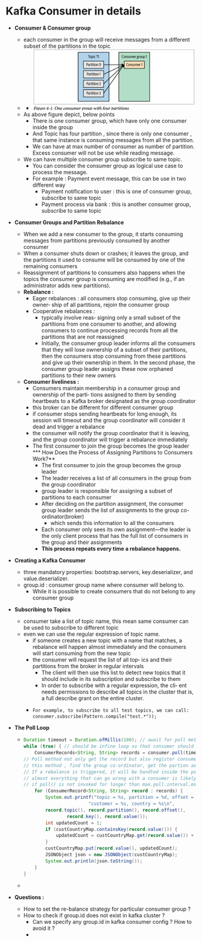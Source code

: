 # Kafka Consumer in details
* **Consumer & Consumer group**
    * each consumer in the group will receive messages from a different subset of the partitions in the topic
    * * ![](../diagram/consumer_architecture.png)
    * As above figure depict, below points
        * There is one consumer group, which have only one consumer inside the group
        * And Topic has four partition , since there is only one consumer , that same instance is consuming messages from all the partition.
        * We can have at max number of consumer as number of partition. Excess consumer will not be use while reading message.
    * We can have multiple consumer group subscribe to same topic.
        * You can consider the consumer group as logical use case to process the message.
        * For example : Payment event message, this can be use in two different way
            * Payment notification to user : this is one of consumer group, subscribe to same topic
            * Payment process via bank : this is another consumer group, subscribe to same topic
* **Consumer Groups and Partition Rebalance**
    * When we add a new consumer to the group, it starts consuming messages from partitions previously consumed by another consumer
    * When a consumer shuts down or crashes; it leaves the group, and the partitions it used to consume will be consumed by one of the remaining consumers
    * Reassignment of partitions to consumers also happens when the topics the consumer group is consuming are modified (e.g., if an administrator adds new partitions).
    * **Rebalance :**
      * Eager rebalances : all consumers stop consuming, give up their owner‐ ship of all partitions, rejoin the consumer group
      * Cooperative rebalances : 
        * typically involve reas‐ signing only a small subset of the partitions from one consumer to another, and allowing consumers to continue processing records from all the partitions that are not reassigned
        * Initially, the consumer group leader informs all the consumers that they will lose ownership of a subset of their partitions, then the consumers stop consuming from these partitions and give up their ownership in them. In the second phase, the consumer group leader assigns these now orphaned partitions to their new owners
    * **Consumer liveliness :**
      * Consumers maintain membership in a consumer group and ownership of the parti‐ tions assigned to them by sending heartbeats to a Kafka broker designated as the group coordinator 
      * this broker can be different for different consumer group
      * if consumer stops sending heartbeats for long enough, its session will timeout and the group coordinator will consider it dead and trigger a rebalance
      * the consumer will notify the group coordinator that it is leaving, and the group coordinator will trigger a rebalance immediately
      * The first consumer to join the group becomes the group leader
    *** How Does the Process of Assigning Partitions to Consumers Work?**
        * The first consumer to join the group becomes the group leader
        * The leader receives a list of all consumers in the group from the group coordinator
        * group leader is responsible for assigning a subset of partitions to each consumer
        * After deciding on the partition assignment, the consumer group leader sends the list of assignments to the group co-ordinator(broker)
          * which sends this information to all the consumers
        * Each consumer only sees its own assignment—the leader is the only client process that has the full list of consumers in the group and their assignments
        * **This process repeats every time a rebalance happens.**
* **Creating a Kafka Consumer**
  * three mandatory properties: bootstrap.servers, key.deserializer, and value.deserializer.
  * group.id : consumer group name where consumer will belong to.
    * While it is possible to create consumers that do not belong to any consumer group
* **Subscribing to Topics**
  * consumer take a list of topic name, this mean same consumer can be used to subscribe to different topic
  * even we can use the regular expression of topic name.
    * if someone creates a new topic with a name that matches, a rebalance will happen almost immediately and the consumers will start consuming from the new topic
    * the consumer will request the list of all top‐ ics and their partitions from the broker in regular intervals
      * The client will then use this list to detect new topics that it should include in its subscription and subscribe to them
      * In order to subscribe with a regular expression, the cli‐ ent needs permissions to describe all topics in the cluster that is, a full describe grant on the entire cluster.
    * ```
      For example, to subscribe to all test topics, we can call: 
      consumer.subscribe(Pattern.compile("test.*")); 
      ```
      
* **The Poll Loop**
  * ```java
    Duration timeout = Duration.ofMillis(100); // await for poll method to respond 
    while (true) { // should be infine loop so that consumer should be part of group else can be mark as dead.
        ConsumerRecords<String, String> records = consumer.poll(timeout);
    // Poll method not only get the record but also register consumer as part of consumer group.
    // this method , find the group co-ordinator, get the partion assignment.
    // If a rebalance is triggered, it will be handled inside the poll loop as well
    // almost everything that can go wrong with a consumer is likely to show up as an exception thrown by poll()
    // if poll() is not invoked for longer than max.poll.interval.ms, the consumer will be considered dead 
        for (ConsumerRecord<String, String> record : records) {
            System.out.printf("topic = %s, partition = %d, offset = %d, " +
                            "customer = %s, country = %s\n",
            record.topic(), record.partition(), record.offset(),
                    record.key(), record.value());
            int updatedCount = 1;
            if (custCountryMap.containsKey(record.value())) {
                updatedCount = custCountryMap.get(record.value()) + 1;
            }
            custCountryMap.put(record.value(), updatedCount);
            JSONObject json = new JSONObject(custCountryMap);
            System.out.println(json.toString());
        }
    }
  *  
* **Questions :**
  * How to set the re-balance strategy for particular consumer group ?
  * How to check if group.id does not exist in kafka cluster ?
    * Can we specify any group.id in kafka consumer config ? How to avoid it ?
    * 
